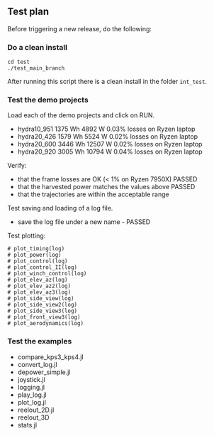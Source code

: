## Test plan

Before triggering a new release, do the following:

### Do a clean install
```
cd test
./test_main_branch
```
After running this script there is a clean install in the folder `int_test`.

### Test the demo projects
Load each of the demo projects and click on RUN.
- hydra10_951 1375 Wh  4892 W 0.03% losses on Ryzen laptop
- hydra20_426 1579 Wh  5524 W 0.02% losses on Ryzen laptop
- hydra20_600 3446 Wh 12507 W 0.02% losses on Ryzen laptop
- hydra20_920 3005 Wh 10794 W 0.04% losses on Ryzen laptop

Verify:
- that the frame losses are OK (< 1% on Ryzen 7950X) PASSED
- that the harvested power matches the values above  PASSED
- that the trajectories are within the acceptable range

Test saving and loading of a log file.
- save the log file under a new name - PASSED

Test plotting:
```
# plot_timing(log)
# plot_power(log)
# plot_control(log)
# plot_control_II(log)
# plot_winch_control(log)
# plot_elev_az(log)
# plot_elev_az2(log)
# plot_elev_az3(log)
# plot_side_view(log)
# plot_side_view2(log)
# plot_side_view3(log)
# plot_front_view3(log)
# plot_aerodynamics(log)
```

### Test the examples
- compare_kps3_kps4.jl
- convert_log.jl
- depower_simple.jl
- joystick.jl
- logging.jl
- play_log.jl
- plot_log.jl
- reelout_2D.jl
- reelout_3D
- stats.jl
